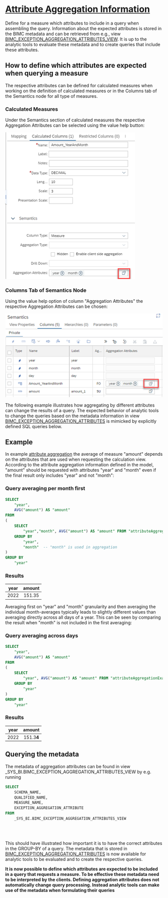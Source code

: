 # [Attribute Aggregation Information](https://help.sap.com/docs/HANA_CLOUD_DATABASE/d625b46ef0b445abb2c2fd9ba008c265/75d591f3bb6d4b01a2ac988cf5e2c01d.html)

Define for a measure which attributes to include in a query when assembling the query. Information about the expected attributes is stored in the BIMC metadata and can be retrieved from e.g., view [BIMC_EXCEPTION_AGGREGATION_ATTRIBUTES_VIEW](https://help.sap.com/docs/HANA_CLOUD_DATABASE/88fe5f56472e40cca6ef3c3dcab4855b/b72c2b08cb5e4e68a54647a3b23aec4a.html). It is up to the analytic tools to evaluate these metadata and to create queries that include these attributes.

## How to define which attributes are expected when querying a measure

The respective attributes can be defined for calculated measures when working on the definition of calculated measures or in the Columns tab of the Semantics node for all type of measures.
### Calculated Measures

Under the Semantics section of calculated measures the respective Aggregation Attributes can be selected using the value help button:

![define attribute aggregation attributes](./screenshots/aggregationAttributeCC.png)

### Columns Tab of Semantics Node
Using the value help option of column "Aggregation Attributes" the respective Aggregation Attributes can be chosen:

![define attribute aggregation attributes in Semantics node](./screenshots/aggregationAttributeSemantics.png)

The following example illustrates how aggregating by different attributes can change the results of a query. The expected behavior of analytic tools to change the queries based on the metadata information in view [BIMC_EXCEPTION_AGGREGATION_ATTRIBUTES](https://help.sap.com/docs/HANA_CLOUD_DATABASE/88fe5f56472e40cca6ef3c3dcab4855b/b72c2b08cb5e4e68a54647a3b23aec4a.html) is mimicked by explicitly defined SQL queries below.

## Example

In example [attribute aggregation](./attributeAggregation.hdbcalculationview) the average of measure "amount" depends on the attributes that are used when requesting the calculation view. According to the attribute aggregation information defined in the model, "amount" should be requested with attributes "year" and "month" even if the final result only includes "year" and not "month":

### Query averaging per month first
```SQL
SELECT 
	"year",
	AVG("amount") AS "amount"
FROM 
(
	SELECT 
		"year","month", AVG("amount") AS "amount" FROM "attributeAggregationExample"
	GROUP BY 
		"year",
		"month"  -- "month" is used in aggregation 
)
GROUP BY 
    "year"
```
### Results

**year**|**amount**
:-----:|:-----:
2022|151.35

Averaging first on "year" and "month" granularity and then averaging the individual month-averages typically leads to slightly different values than averaging directly across all days of a year. This can be seen by comparing the result when "month" is not included in the first averaging:

### Query averaging across days

```SQL
SELECT 
	"year",
	AVG("amount") AS "amount"
FROM 
(
	SELECT 
		"year", AVG("amount") AS "amount" FROM "attributeAggregationExample" 
	GROUP BY 
		"year"
)
GROUP BY 
	"year"
```

### Results

**year**|**amount**
:-----:|:-----:
2022|151.3**4**


## Querying the metadata
The metadata of aggregation attributes can be found in view _SYS_BI.BIMC_EXCEPTION_AGGREGATION_ATTRIBUTES_VIEW by e.g. running

```SQL
SELECT 
	SCHEMA_NAME,
	QUALIFIED_NAME,
	MEASURE_NAME,
	EXCEPTION_AGGREGATION_ATTRIBUTE
FROM 
	_SYS_BI.BIMC_EXCEPTION_AGGREGATION_ATTRIBUTES_VIEW
```


<br/>
<br/>

This should have illustrated how important it is to have the correct attributes in the GROUP-BY of a query. The metadata that is stored in [BIMC_EXCEPTION_AGGREGATION_ATTRIBUTES](https://help.sap.com/docs/HANA_CLOUD_DATABASE/88fe5f56472e40cca6ef3c3dcab4855b/b72c2b08cb5e4e68a54647a3b23aec4a.html) is now available for analytic tools to be evaluated and to create the respective queries.

**It is now possible to define which attributes are expected to be included in a query that requests a measure. To be effective these metadata need to be interpreted by the clients. Defining aggregation attributes does not automatically change query processing. Instead analytic tools can make use of the metadata when formulating their queries**